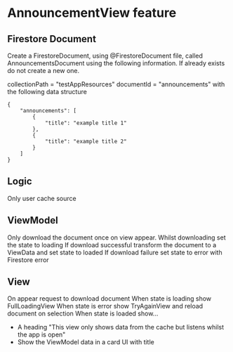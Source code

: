 # AnnouncementView feature

## Firestore Document

Create a FirestoreDocument, using @FirestoreDocument file, called AnnouncementsDocument using the following information.  If already exists do not create a new one.
 
collectionPath = "testAppResources"
documentId = "announcements"
with the following data structure
 
```
{
    "announcements": [
        {
            "title": "example title 1"
        },
        {
            "title": "example title 2"
        }
    ]
}
```

## Logic

Only user cache source

## ViewModel

Only download the document once on view appear.
Whilst downloading set the state to loading
If download successful transform the document to a ViewData and set state to loaded
If download failure set state to error with Firestore error

## View

On appear request to download document
When state is loading show FullLoadingView
When state is error show TryAgainView and reload document on selection
When state is loaded show...
- A heading "This view only shows data from the cache but listens whilst the app is open"
- Show the ViewModel data in a card UI with title

